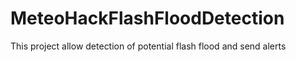 # MeteoHackFlashFloodDetection
This project allow detection of potential flash flood and send alerts
